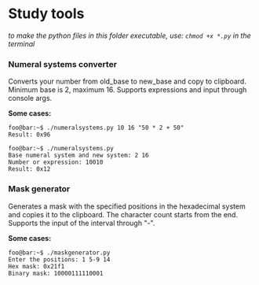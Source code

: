 # Study tools

*to make the python files in this folder executable, use: ``chmod +x *.py`` in the terminal*

### Numeral systems converter
Converts your number from old_base to new_base and copy to clipboard. Minimum base is 2, maximum 16. Supports expressions and input through console args.

**Some cases:**

```console
foo@bar:~$ ./numeralsystems.py 10 16 "50 * 2 + 50"
Result: 0x96
```

```console
foo@bar:~$ ./numeralsystems.py
Base numeral system and new system: 2 16
Number or expression: 10010
Result: 0x12
```

### Mask generator
Generates a mask with the specified positions in the hexadecimal system and copies it to the clipboard. The character count starts from the end. Supports the input of the interval through "-".

**Some cases:**
```console
foo@bar:~$ ./maskgenerator.py
Enter the positions: 1 5-9 14
Hex mask: 0x21f1
Binary mask: 10000111110001
```